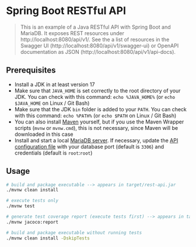 # Spring Boot RESTful API

> This is an example of a Java RESTful API with Spring Boot and MariaDB.
> It exposes REST resources under http://localhost:8080/api/v1/.
> See the a list of resources in the Swagger UI (http://localhost:8080/api/v1/swagger-ui) or OpenAPI documentation as JSON (http://localhost:8080/api/v1/api-docs).

## Prerequisites

- Install a JDK in at least version 17
- Make sure that `JAVA_HOME` is set correctly to the root directory of your JDK. You can check with this command: `echo %JAVA_HOME%` (or `echo $JAVA_HOME` on Linux / Git Bash)
- Make sure that the JDK `bin` folder is added to your `PATH`. You can check with this command: `echo %PATH%` (or `echo $PATH` on Linux / Git Bash)
- You can also install [Maven](https://maven.apache.org/) yourself, but if you use the Maven Wrapper scripts (`mvnw` or `mvnw.cmd`), this is not necessary, since Maven will be downloaded in this case
- Install and start a local [MariaDB server](https://mariadb.org/download/). If necessary, update the [API configuration file](src/main/resources/application.properties) with your database port (default is `3306`) and credentials (default is `root`:`root`)

## Usage

```bash
# build and package executable --> appears in target/rest-api.jar
./mvnw clean install

# execute tests only
./mvnw test

# generate test coverage report (execute tests first) --> appears in target/site/jacoco/index.html
./mvnw jacoco:report

# build and package executable without running tests
./mvnw clean install -DskipTests


```




